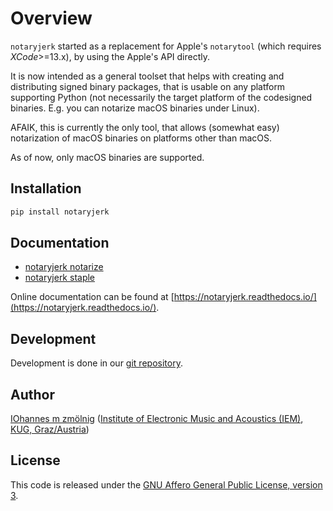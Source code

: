 # Overview


`notaryjerk` started as a replacement for Apple's `notarytool`
(which requires *XCode*>=13.x), by using the Apple's API directly.

It is now intended as a general toolset that helps with creating and
distributing signed binary packages, that is usable on any platform
supporting Python (not necessarily the target platform of the codesigned
binaries. E.g. you can notarize macOS binaries under Linux).

AFAIK, this is currently the only tool, that allows (somewhat easy)
notarization of macOS binaries on platforms other than macOS.


As of now, only macOS binaries are supported.

## Installation

```sh
pip install notaryjerk
```

## Documentation

- [notaryjerk notarize](tools/notarize)
- [notaryjerk staple](tools/staple)

Online documentation can be found at
[https://notaryjerk.readthedocs.io/](https://notaryjerk.readthedocs.io/).



## Development

Development is done in our [git repository](https://git.iem.at/zmoelnig/notaryjerk).


## Author
[IOhannes m zmölnig](https://zmoelnig.iem.sh) ([Institute of Electronic Music and Acoustics (IEM)](https://iem.at), [KUG, Graz/Austria](https://kug.ac.at))

## License
This code is released under the [GNU Affero General Public License, version 3](https://www.gnu.org/licenses/agpl-3.0.html).
